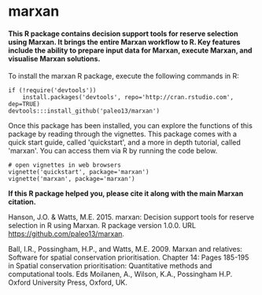 marxan
============

#### This R package contains decision support tools for reserve selection using Marxan. It brings the entire Marxan workflow to R. Key features include the ability to prepare input data for Marxan, execute Marxan, and visualise Marxan solutions.


To install the marxan R package, execute the following commands in R:

```
if (!require('devtools'))
	install.packages('devtools', repo='http://cran.rstudio.com', dep=TRUE)
devtools:::install_github('paleo13/marxan')
```

Once this package has been installed, you can explore the functions of this package by reading through the vignettes. This package comes with a quick start guide, called 'quickstart', and a more in depth tutorial, called 'marxan'. You can access them via R by running the code below.

```
# open vignettes in web browsers
vignette('quickstart', package='marxan')
vignette('marxan', package='marxan')
```

**If this R package helped you, please cite it along with the main Marxan citation.**

Hanson, J.O. & Watts, M.E. 2015. marxan: Decision support tools for reserve selection in R using Marxan. R package version 1.0.0. URL https://github.com/paleo13/marxan.

Ball, I.R., Possingham, H.P., and Watts, M.E. 2009. Marxan and relatives: Software for spatial conservation prioritisation. Chapter 14: Pages 185-195 in Spatial conservation prioritisation:   Quantitative methods and computational tools. Eds Moilanen, A., Wilson, K.A., Possingham H.P. Oxford University Press, Oxford, UK. 

